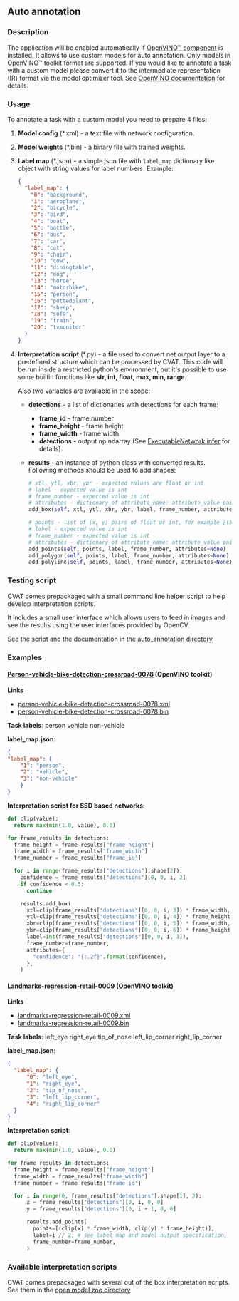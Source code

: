 ## Auto annotation

### Description

The application will be enabled automatically if
[OpenVINO&trade; component](../../../components/openvino)
is installed. It allows to use custom models for auto annotation. Only models in
OpenVINO&trade; toolkit format are supported. If you would like to annotate a
task with a custom model please convert it to the intermediate representation
(IR) format via the model optimizer tool. See [OpenVINO documentation](https://software.intel.com/en-us/articles/OpenVINO-InferEngine) for details.

### Usage

To annotate a task with a custom model you need to prepare 4 files:
1. __Model config__ (*.xml) - a text file with network configuration.
1. __Model weights__ (*.bin) - a binary file with trained weights.
1. __Label map__ (*.json) - a simple json file with `label_map` dictionary like
object with string values for label numbers.
  Example:
    ```json
    {
      "label_map": {
        "0": "background",
        "1": "aeroplane",
        "2": "bicycle",
        "3": "bird",
        "4": "boat",
        "5": "bottle",
        "6": "bus",
        "7": "car",
        "8": "cat",
        "9": "chair",
        "10": "cow",
        "11": "diningtable",
        "12": "dog",
        "13": "horse",
        "14": "motorbike",
        "15": "person",
        "16": "pottedplant",
        "17": "sheep",
        "18": "sofa",
        "19": "train",
        "20": "tvmonitor"
      }
    }
    ```
1. __Interpretation script__ (*.py) - a file used to convert net output layer
to a predefined structure which can be processed by CVAT. This code will be run
inside a restricted python's environment, but it's possible to use some
builtin functions like __str, int, float, max, min, range__.

   Also two variables are available in the scope:

   - __detections__ - a list of dictionaries with detections for each frame:
      * __frame_id__ - frame number
      * __frame_height__ - frame height
      * __frame_width__ - frame width
      * __detections__ - output np.ndarray (See [ExecutableNetwork.infer](https://software.intel.com/en-us/articles/OpenVINO-InferEngine#inpage-nav-11-6-3) for details).

   - __results__ - an instance of python class with converted results.
     Following methods should be used to add shapes:
     ```python
     # xtl, ytl, xbr, ybr - expected values are float or int
     # label - expected value is int
     # frame_number - expected value is int
     # attributes - dictionary of attribute_name: attribute_value pairs, for example {"confidence": "0.83"}
     add_box(self, xtl, ytl, xbr, ybr, label, frame_number, attributes=None)

     # points - list of (x, y) pairs of float or int, for example [(57.3, 100), (67, 102.7)]
     # label - expected value is int
     # frame_number - expected value is int
     # attributes - dictionary of attribute_name: attribute_value pairs, for example {"confidence": "0.83"}
     add_points(self, points, label, frame_number, attributes=None)
     add_polygon(self, points, label, frame_number, attributes=None)
     add_polyline(self, points, label, frame_number, attributes=None)
     ```

### Testing script

CVAT comes prepackaged with a small command line helper script to help develop interpretation scripts.

It includes a small user interface which allows users to feed in images and see the results using
the user interfaces provided by OpenCV.

See the script and the documentation in the
[auto_annotation directory](https://github.com/opencv/cvat/tree/develop/utils/auto_annotation)

### Examples

#### [Person-vehicle-bike-detection-crossroad-0078](https://github.com/opencv/open_model_zoo/blob/2018/intel_models/person-vehicle-bike-detection-crossroad-0078/description/person-vehicle-bike-detection-crossroad-0078.md) (OpenVINO toolkit)

__Links__
- [person-vehicle-bike-detection-crossroad-0078.xml](https://download.01.org/openvinotoolkit/2018_R5/open_model_zoo/person-vehicle-bike-detection-crossroad-0078/FP32/person-vehicle-bike-detection-crossroad-0078.xml)
- [person-vehicle-bike-detection-crossroad-0078.bin](https://download.01.org/openvinotoolkit/2018_R5/open_model_zoo/person-vehicle-bike-detection-crossroad-0078/FP32/person-vehicle-bike-detection-crossroad-0078.bin)

__Task labels__: person vehicle non-vehicle

__label_map.json__:
```json
{
"label_map": {
    "1": "person",
    "2": "vehicle",
    "3": "non-vehicle"
    }
}
```
__Interpretation script for SSD based networks__:
```python
def clip(value):
  return max(min(1.0, value), 0.0)

for frame_results in detections:
  frame_height = frame_results["frame_height"]
  frame_width = frame_results["frame_width"]
  frame_number = frame_results["frame_id"]

  for i in range(frame_results["detections"].shape[2]):
    confidence = frame_results["detections"][0, 0, i, 2]
    if confidence < 0.5:
      continue

    results.add_box(
      xtl=clip(frame_results["detections"][0, 0, i, 3]) * frame_width,
      ytl=clip(frame_results["detections"][0, 0, i, 4]) * frame_height,
      xbr=clip(frame_results["detections"][0, 0, i, 5]) * frame_width,
      ybr=clip(frame_results["detections"][0, 0, i, 6]) * frame_height,
      label=int(frame_results["detections"][0, 0, i, 1]),
      frame_number=frame_number,
      attributes={
        "confidence": "{:.2f}".format(confidence),
      },
    )
```

#### [Landmarks-regression-retail-0009](https://github.com/opencv/open_model_zoo/blob/2018/intel_models/landmarks-regression-retail-0009/description/landmarks-regression-retail-0009.md) (OpenVINO toolkit)

__Links__
- [landmarks-regression-retail-0009.xml](https://download.01.org/openvinotoolkit/2018_R5/open_model_zoo/landmarks-regression-retail-0009/FP32/landmarks-regression-retail-0009.xml)
- [landmarks-regression-retail-0009.bin](https://download.01.org/openvinotoolkit/2018_R5/open_model_zoo/landmarks-regression-retail-0009/FP32/landmarks-regression-retail-0009.bin)

__Task labels__: left_eye right_eye tip_of_nose left_lip_corner right_lip_corner

__label_map.json__:
```json
{
  "label_map": {
      "0": "left_eye",
      "1": "right_eye",
      "2": "tip_of_nose",
      "3": "left_lip_corner",
      "4": "right_lip_corner"
  }
}
```
__Interpretation script__:
```python
def clip(value):
  return max(min(1.0, value), 0.0)

for frame_results in detections:
  frame_height = frame_results["frame_height"]
  frame_width = frame_results["frame_width"]
  frame_number = frame_results["frame_id"]

  for i in range(0, frame_results["detections"].shape[1], 2):
      x = frame_results["detections"][0, i, 0, 0]
      y = frame_results["detections"][0, i + 1, 0, 0]

      results.add_points(
        points=[(clip(x) * frame_width, clip(y) * frame_height)],
        label=i // 2, # see label map and model output specification,
        frame_number=frame_number,
      )
```

### Available interpretation scripts

CVAT comes prepackaged with several out of the box interpretation scripts.
See them in the [open model zoo directory](https://github.com/opencv/cvat/tree/develop/utils/open_model_zoo)
